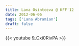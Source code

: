 ```yaml
---
title: Lana Osintceva @ KFF'12
date: 2012-06-06
tags: ['Lana Abramian']
draft: false
---
```

{{< youtube 9_Cxi0RivPA >}}

